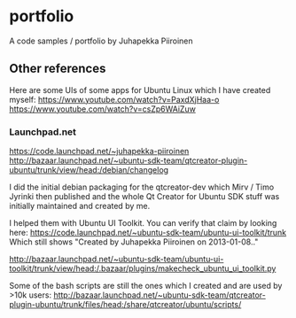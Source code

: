 # portfolio
A code samples / portfolio by Juhapekka Piiroinen

## Other references

Here are some UIs of some apps for Ubuntu Linux which I have created myself:
https://www.youtube.com/watch?v=PaxdXjHaa-o
https://www.youtube.com/watch?v=csZp6WAiZuw

### Launchpad.net
https://code.launchpad.net/~juhapekka-piiroinen
http://bazaar.launchpad.net/~ubuntu-sdk-team/qtcreator-plugin-ubuntu/trunk/view/head:/debian/changelog

I did the initial debian packaging for the qtcreator-dev which Mirv / Timo Jyrinki then published and the whole Qt Creator for Ubuntu SDK stuff was initially maintained and created by me.

I helped them with Ubuntu UI Toolkit. You can verify that claim by looking here:
https://code.launchpad.net/~ubuntu-sdk-team/ubuntu-ui-toolkit/trunk
Which still shows "Created by Juhapekka Piiroinen on 2013-01-08.."

http://bazaar.launchpad.net/~ubuntu-sdk-team/ubuntu-ui-toolkit/trunk/view/head:/.bazaar/plugins/makecheck_ubuntu_ui_toolkit.py

Some of the bash scripts are still the ones which I created and are used by >10k users:
http://bazaar.launchpad.net/~ubuntu-sdk-team/qtcreator-plugin-ubuntu/trunk/files/head:/share/qtcreator/ubuntu/scripts/
